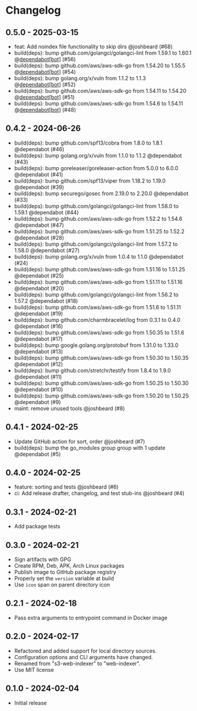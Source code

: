 # Changelog

## 0.5.0 - 2025-03-15

- feat: Add noindex file functionality to skip dirs @joshbeard (#68)
- build(deps): bump github.com/golangci/golangci-lint from 1.59.1 to 1.60.1 @[dependabot[bot]](https://github.com/apps/dependabot) (#56)
- build(deps): bump github.com/aws/aws-sdk-go from 1.54.20 to 1.55.5 @[dependabot[bot]](https://github.com/apps/dependabot) (#54)
- build(deps): bump golang.org/x/vuln from 1.1.2 to 1.1.3 @[dependabot[bot]](https://github.com/apps/dependabot) (#52)
- build(deps): bump github.com/aws/aws-sdk-go from 1.54.11 to 1.54.20 @[dependabot[bot]](https://github.com/apps/dependabot) (#51)
- build(deps): bump github.com/aws/aws-sdk-go from 1.54.6 to 1.54.11 @[dependabot[bot]](https://github.com/apps/dependabot) (#48)

## 0.4.2 - 2024-06-26

- build(deps): bump github.com/spf13/cobra from 1.8.0 to 1.8.1 @dependabot (#46)
- build(deps): bump golang.org/x/vuln from 1.1.0 to 1.1.2 @dependabot (#43)
- build(deps): bump goreleaser/goreleaser-action from 5.0.0 to 6.0.0 @dependabot (#41)
- build(deps): bump github.com/spf13/viper from 1.18.2 to 1.19.0 @dependabot (#39)
- build(deps): bump securego/gosec from 2.19.0 to 2.20.0 @dependabot (#33)
- build(deps): bump github.com/golangci/golangci-lint from 1.58.0 to 1.59.1 @dependabot (#44)
- build(deps): bump github.com/aws/aws-sdk-go from 1.52.2 to 1.54.6 @dependabot (#47)
- build(deps): bump github.com/aws/aws-sdk-go from 1.51.25 to 1.52.2 @dependabot (#28)
- build(deps): bump github.com/golangci/golangci-lint from 1.57.2 to 1.58.0 @dependabot (#27)
- build(deps): bump golang.org/x/vuln from 1.0.4 to 1.1.0 @dependabot (#24)
- build(deps): bump github.com/aws/aws-sdk-go from 1.51.16 to 1.51.25 @dependabot (#25)
- build(deps): bump github.com/aws/aws-sdk-go from 1.51.11 to 1.51.16 @dependabot (#20)
- build(deps): bump github.com/golangci/golangci-lint from 1.56.2 to 1.57.2 @dependabot (#18)
- build(deps): bump github.com/aws/aws-sdk-go from 1.51.6 to 1.51.11 @dependabot (#19)
- build(deps): bump github.com/charmbracelet/log from 0.3.1 to 0.4.0 @dependabot (#16)
- build(deps): bump github.com/aws/aws-sdk-go from 1.50.35 to 1.51.6 @dependabot (#17)
- build(deps): bump google.golang.org/protobuf from 1.31.0 to 1.33.0 @dependabot (#13)
- build(deps): bump github.com/aws/aws-sdk-go from 1.50.30 to 1.50.35 @dependabot (#12)
- build(deps): bump github.com/stretchr/testify from 1.8.4 to 1.9.0 @dependabot (#11)
- build(deps): bump github.com/aws/aws-sdk-go from 1.50.25 to 1.50.30 @dependabot (#10)
- build(deps): bump github.com/aws/aws-sdk-go from 1.50.20 to 1.50.25 @dependabot (#9)
- maint: remove unused tools @joshbeard (#8)

## 0.4.1 - 2024-02-25

- Update GitHub action for sort, order @joshbeard (#7)
- build(deps): bump the go_modules group group with 1 update @dependabot (#5)

## 0.4.0 - 2024-02-25

- feature: sorting and tests @joshbeard (#6)
- ci: Add release drafter, changelog, and test stub-ins @joshbeard (#4)

## 0.3.1 - 2024-02-21

* Add package tests

## 0.3.0 - 2024-02-21

* Sign artifacts with GPG
* Create RPM, Deb, APK, Arch Linux packages
* Publish image to GitHub package registry
* Properly set the `version` variable at build
* Use `icon` span on parent directory icon

## 0.2.1 - 2024-02-18

* Pass extra arguments to entrypoint command in Docker image

## 0.2.0 - 2024-02-17

* Refactored and added support for local directory sources.
* Configuration options and CLI arguments have changed.
* Renamed from "s3-web-indexer" to "web-indexer".
* Use MIT license

## 0.1.0 - 2024-02-04

* Initial release
